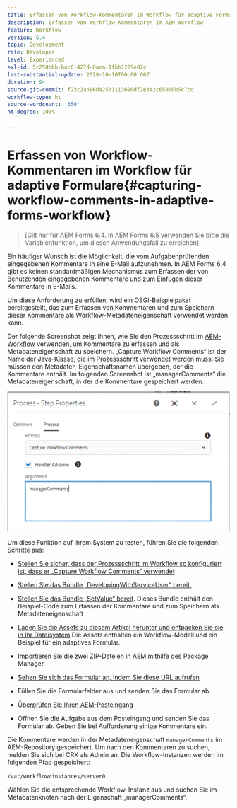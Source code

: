 ```yaml
---
title: Erfassen von Workflow-Kommentaren im Workflow für adaptive Formulare
description: Erfassen von Workflow-Kommentaren im AEM-Workflow
feature: Workflow
version: 6.4
topic: Development
role: Developer
level: Experienced
exl-id: 5c250bbb-bac6-427d-8aca-1fbb1229e02c
last-substantial-update: 2020-10-10T00:00:00Z
duration: 94
source-git-commit: f23c2ab86d42531113690df2e342c65060b5c7cd
workflow-type: ht
source-wordcount: '350'
ht-degree: 100%

---
```


# Erfassen von Workflow-Kommentaren im Workflow für adaptive Formulare{#capturing-workflow-comments-in-adaptive-forms-workflow}

>[Gilt nur für AEM Forms 6.4. In AEM Forms 6.5 verwenden Sie bitte die Variablenfunktion, um diesen Anwendungsfall zu erreichen]

Ein häufiger Wunsch ist die Möglichkeit, die vom Aufgabenprüfenden eingegebenen Kommentare in eine E-Mail aufzunehmen. In AEM Forms 6.4 gibt es keinen standardmäßigen Mechanismus zum Erfassen der von Benutzenden eingegebenen Kommentare und zum Einfügen dieser Kommentare in E-Mails.

Um diese Anforderung zu erfüllen, wird ein OSGi-Beispielpaket bereitgestellt, das zum Erfassen von Kommentaren und zum Speichern dieser Kommentare als Workflow-Metadateneigenschaft verwendet werden kann.

Der folgende Screenshot zeigt Ihnen, wie Sie den Prozessschritt im [AEM-Workflow](http://localhost:4502/editor.html/conf/global/settings/workflow/models/CaptureComments.html) verwenden, um Kommentare zu erfassen und als Metadateneigenschaft zu speichern. „Capture Workflow Comments“ ist der Name der Java-Klasse, die im Prozessschritt verwendet werden muss. Sie müssen den Metadaten-Eigenschaftsnamen übergeben, der die Kommentare enthält. Im folgenden Screenshot ist „managerComments“ die Metadateneigenschaft, in der die Kommentare gespeichert werden.

![workflowcomments1](assets/workflowcomments1.gif)

Um diese Funktion auf Ihrem System zu testen, führen Sie die folgenden Schritte aus:
* [Stellen Sie sicher, dass der Prozessschritt im Workflow so konfiguriert ist, dass er „Capture Workflow Comments“ verwendet](http://localhost:4502/editor.html/conf/global/settings/workflow/models/CaptureComments.html)

* [Stellen Sie das Bundle „DevelopingWithServiceUser“ bereit.](/help/forms/assets/common-osgi-bundles/DevelopingWithServiceUser.jar)

* [Stellen Sie das Bundle „SetValue“ bereit](/help/forms/assets/common-osgi-bundles/SetValueApp.core-1.0-SNAPSHOT.jar). Dieses Bundle enthält den Beispiel-Code zum Erfassen der Kommentare und zum Speichern als Metadateneigenschaft

* [Laden Sie die Assets zu diesem Artikel herunter und entpacken Sie sie in Ihr Dateisystem](assets/capturecomments.zip) Die Assets enthalten ein Workflow-Modell und ein Beispiel für ein adaptives Formular.

* Importieren Sie die zwei ZIP-Dateien in AEM mithilfe des Package Manager.

* [Sehen Sie sich das Formular an, indem Sie diese URL aufrufen](http://localhost:4502/content/dam/formsanddocuments/capturecomments/jcr:content?wcmmode=disabled)

* Füllen Sie die Formularfelder aus und senden Sie das Formular ab.

* [Überprüfen Sie Ihren AEM-Posteingang](http://localhost:4502/aem/inbox)

* Öffnen Sie die Aufgabe aus dem Posteingang und senden Sie das Formular ab. Geben Sie bei Aufforderung einige Kommentare ein.

Die Kommentare werden in der Metadateneigenschaft `managerComments` im AEM-Repository gespeichert. Um nach den Kommentaren zu suchen, melden Sie sich bei CRX als Admin an. Die Workflow-Instanzen werden im folgenden Pfad gespeichert:

`/var/workflow/instances/server0`

Wählen Sie die entsprechende Workflow-Instanz aus und suchen Sie im Metadatenknoten nach der Eigenschaft „managerComments“.
